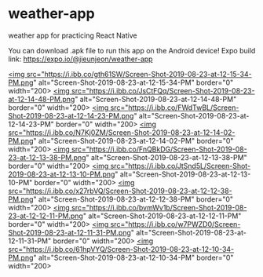 # weather-app
weather app for practicing React Native

You can download .apk file to run this app on the Android device!
Expo build link: https://expo.io/@jieunjeon/weather-app


<a href="https://ibb.co/WBjs9kz"><img src="https://i.ibb.co/gth61SW/Screen-Shot-2019-08-23-at-12-15-34-PM.png" alt="Screen-Shot-2019-08-23-at-12-15-34-PM" border="0" width="200></a>
<a href="https://ibb.co/rwv0fs3"><img src="https://i.ibb.co/JsCtFQq/Screen-Shot-2019-08-23-at-12-14-48-PM.png" alt="Screen-Shot-2019-08-23-at-12-14-48-PM" border="0" width="200></a>
<a href="https://ibb.co/dcHY2Qw"><img src="https://i.ibb.co/FWdTwBL/Screen-Shot-2019-08-23-at-12-14-23-PM.png" alt="Screen-Shot-2019-08-23-at-12-14-23-PM" border="0" width="200></a>
<a href="https://ibb.co/stqwTyZ"><img src="https://i.ibb.co/N7Kj0ZM/Screen-Shot-2019-08-23-at-12-14-02-PM.png" alt="Screen-Shot-2019-08-23-at-12-14-02-PM" border="0" width="200></a>
<a href="https://ibb.co/R7XCGDL"><img src="https://i.ibb.co/FnQBkDG/Screen-Shot-2019-08-23-at-12-13-38-PM.png" alt="Screen-Shot-2019-08-23-at-12-13-38-PM" border="0" width="200></a>
<a href="https://ibb.co/V9kVN2y"><img src="https://i.ibb.co/JtSnd5L/Screen-Shot-2019-08-23-at-12-13-10-PM.png" alt="Screen-Shot-2019-08-23-at-12-13-10-PM" border="0" width="200></a>
<a href="https://ibb.co/hgmTNpv"><img src="https://i.ibb.co/x27rbVQ/Screen-Shot-2019-08-23-at-12-12-38-PM.png" alt="Screen-Shot-2019-08-23-at-12-12-38-PM" border="0" width="200></a>
<a href="https://ibb.co/B63z6Ln"><img src="https://i.ibb.co/bvmWv1b/Screen-Shot-2019-08-23-at-12-12-11-PM.png" alt="Screen-Shot-2019-08-23-at-12-12-11-PM" border="0" width="200></a>
<a href="https://ibb.co/pQMz6C0"><img src="https://i.ibb.co/w7PWZD0/Screen-Shot-2019-08-23-at-12-11-31-PM.png" alt="Screen-Shot-2019-08-23-at-12-11-31-PM" border="0" width="200></a>
<a href="https://ibb.co/ZYswtd9"><img src="https://i.ibb.co/61hpVYQ/Screen-Shot-2019-08-23-at-12-10-34-PM.png" alt="Screen-Shot-2019-08-23-at-12-10-34-PM" border="0" width="200></a>